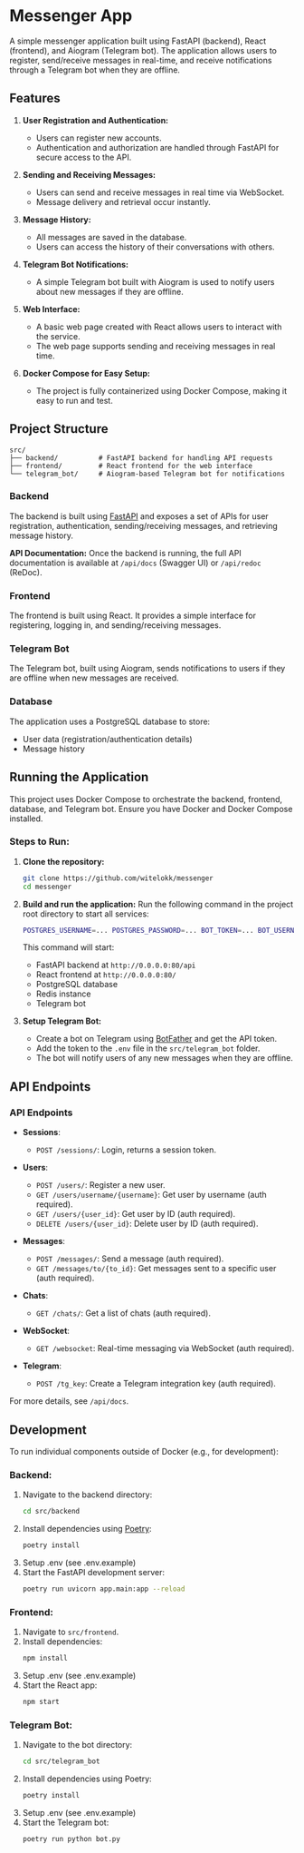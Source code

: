 # Messenger App

A simple messenger application built using FastAPI (backend), React (frontend), and Aiogram (Telegram bot). The application allows users to register, send/receive messages in real-time, and receive notifications through a Telegram bot when they are offline.

## Features

1. **User Registration and Authentication:**
   - Users can register new accounts.
   - Authentication and authorization are handled through FastAPI for secure access to the API.

2. **Sending and Receiving Messages:**
   - Users can send and receive messages in real time via WebSocket.
   - Message delivery and retrieval occur instantly.

3. **Message History:**
   - All messages are saved in the database.
   - Users can access the history of their conversations with others.

4. **Telegram Bot Notifications:**
   - A simple Telegram bot built with Aiogram is used to notify users about new messages if they are offline.

5. **Web Interface:**
   - A basic web page created with React allows users to interact with the service.
   - The web page supports sending and receiving messages in real time.

6. **Docker Compose for Easy Setup:**
   - The project is fully containerized using Docker Compose, making it easy to run and test.

## Project Structure

```
src/
├── backend/          # FastAPI backend for handling API requests
├── frontend/         # React frontend for the web interface
└── telegram_bot/     # Aiogram-based Telegram bot for notifications
```

### Backend

The backend is built using [FastAPI](https://fastapi.tiangolo.com/) and exposes a set of APIs for user registration, authentication, sending/receiving messages, and retrieving message history.

**API Documentation:**
Once the backend is running, the full API documentation is available at `/api/docs` (Swagger UI) or `/api/redoc` (ReDoc).

### Frontend

The frontend is built using React. It provides a simple interface for registering, logging in, and sending/receiving messages.

### Telegram Bot

The Telegram bot, built using Aiogram, sends notifications to users if they are offline when new messages are received.

### Database

The application uses a PostgreSQL database to store:
- User data (registration/authentication details)
- Message history

## Running the Application

This project uses Docker Compose to orchestrate the backend, frontend, database, and Telegram bot. Ensure you have Docker and Docker Compose installed.

### Steps to Run:

1. **Clone the repository:**
   ```bash
   git clone https://github.com/witelokk/messenger
   cd messenger
   ```

2. **Build and run the application:**
   Run the following command in the project root directory to start all services:
   ```bash
   POSTGRES_USERNAME=... POSTGRES_PASSWORD=... BOT_TOKEN=... BOT_USERNAME=... docker-compose up --build
   ```

   This command will start:
   - FastAPI backend at `http://0.0.0.0:80/api`
   - React frontend at `http://0.0.0.0:80/`
   - PostgreSQL database
   - Redis instance
   - Telegram bot

4. **Setup Telegram Bot:**
   - Create a bot on Telegram using [BotFather](https://core.telegram.org/bots#botfather) and get the API token.
   - Add the token to the `.env` file in the `src/telegram_bot` folder.
   - The bot will notify users of any new messages when they are offline.

## API Endpoints

### API Endpoints

- **Sessions**:
    - `POST /sessions/`: Login, returns a session token.

- **Users**:
    - `POST /users/`: Register a new user.
    - `GET /users/username/{username}`: Get user by username (auth required).
    - `GET /users/{user_id}`: Get user by ID (auth required).
    - `DELETE /users/{user_id}`: Delete user by ID (auth required).

- **Messages**:
    - `POST /messages/`: Send a message (auth required).
    - `GET /messages/to/{to_id}`: Get messages sent to a specific user (auth required).

- **Chats**:
    - `GET /chats/`: Get a list of chats (auth required).

- **WebSocket**:
    - `GET /websocket`: Real-time messaging via WebSocket (auth required).

- **Telegram**:
    - `POST /tg_key`: Create a Telegram integration key (auth required).

For more details, see `/api/docs`.

## Development

To run individual components outside of Docker (e.g., for development):

### Backend:
1. Navigate to the backend directory:
    ```bash
    cd src/backend
    ```
2. Install dependencies using [Poetry](https://python-poetry.org/):
    ```bash
    poetry install
    ```
3. Setup .env (see .env.example)
4. Start the FastAPI development server:
    ```bash
    poetry run uvicorn app.main:app --reload
    ```

### Frontend:
1. Navigate to `src/frontend`.
2. Install dependencies:
   ```bash
   npm install
   ```
3. Setup .env (see .env.example)
4. Start the React app:
   ```bash
   npm start
   ```

### Telegram Bot:
1. Navigate to the bot directory:
    ```bash
    cd src/telegram_bot
    ```
2. Install dependencies using Poetry:
    ```bash
    poetry install
    ```
3. Setup .env (see .env.example)
4. Start the Telegram bot:
    ```bash
    poetry run python bot.py
    ```
